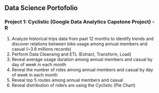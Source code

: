 ## Data Science Portofolio

### Project 1: Cyclistic (Google Data Analytics Capstone Project) - R
  1. Analyze historical trips data from past 12 months to identify trends and discover relations between
     bike usage among annual members and casual (~3.8 millions records)
  2. Perform Data Cleansing and ETL (Extract, Transform, Load)
  3. Reveal average usage duration among annual members and casual by day of week in each month
  4. Reveal the number of rides among annual members and casual by day of week in each month
  5. Reveal top 5 routes among annual members and casual
  6. Reveal distribution of riders are using the Cyclistic (Pie Chart)

